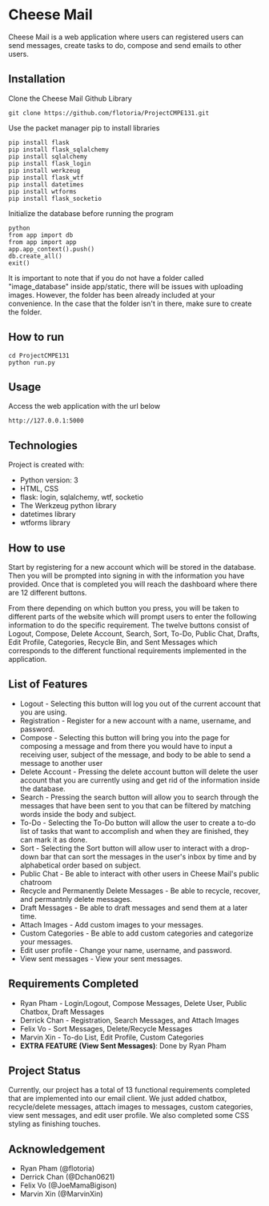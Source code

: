 # Cheese Mail
Cheese Mail is a web application where users can registered users can send messages, create tasks to do, compose and send emails to other users. 

## Installation
Clone the Cheese Mail Github Library
```
git clone https://github.com/flotoria/ProjectCMPE131.git
```

Use the packet manager pip to install libraries
```
pip install flask
pip install flask_sqlalchemy
pip install sqlalchemy
pip install flask_login
pip install werkzeug
pip install flask_wtf
pip install datetimes
pip install wtforms
pip install flask_socketio
```

Initialize the database before running the program
``` 
python
from app import db
from app import app
app.app_context().push()
db.create_all()
exit()
``` 

It is important to note that if you do not have a folder called "image_database" inside app/static, there will be issues with uploading images. However, the folder
has been already included at your convenience. In the case that the folder isn't in there, make sure to create the folder.

## How to run
```
cd ProjectCMPE131
python run.py
```

## Usage
Access the web application with the url below
```
http://127.0.0.1:5000
```
## Technologies
Project is created with:
- Python version: 3
- HTML, CSS
- flask: login, sqlalchemy, wtf, socketio
- The Werkzeug python library
- datetimes library
- wtforms library

## How to use
Start by registering for a new account which will be stored in the database. Then you will be prompted into signing in with the information you have provided. Once that is completed you will reach the dashboard where there are 12 different buttons.


From there depending on which button you press, you will be taken to different parts of the website which will prompt users to enter the following information to do the specific requirement. The twelve buttons consist of Logout, Compose, Delete Account, Search, Sort, To-Do, Public Chat, Drafts, Edit Profile, Categories, Recycle Bin, and Sent Messages which corresponds to the different functional requirements implemented in the application.

## List of Features
- Logout - Selecting this button will log you out of the current account that you are using.
- Registration - Register for a new account with a name, username, and password.
- Compose - Selecting this button will bring you into the page for composing a message and from there you would have to input a receiving user, subject of the message, and body to be able to send a message to another user
- Delete Account - Pressing the delete account button will delete the user account that you are currently using and get rid of the information inside the database. 
- Search - Pressing the search button will allow you to search through the messages that have been sent to you that can be filtered by matching words inside the body and subject. 
- To-Do - Selecting the To-Do button will allow the user to create a to-do list of tasks that want to accomplish and when they are finished, they can mark it as done.
- Sort - Selecting the Sort button will allow user to interact with a drop-down bar that can sort the messages in the user's inbox by time and by alphabetical order based on subject. 
- Public Chat - Be able to interact with other users in Cheese Mail's public chatroom
- Recycle and Permanently Delete Messages - Be able to recycle, recover, and permantnly delete messages.
- Draft Messages - Be able to draft messages and send them at a later time.
- Attach Images - Add custom images to your messages.
- Custom Categories - Be able to add custom categories and categorize your messages.
- Edit user profile - Change your name, username, and password.
- View sent messages - View your sent messages.

## Requirements Completed 
- Ryan Pham - Login/Logout, Compose Messages, Delete User, Public Chatbox, Draft Messages
- Derrick Chan - Registration, Search Messages, and Attach Images
- Felix Vo - Sort Messages, Delete/Recycle Messages
- Marvin Xin - To-do List, Edit Profile, Custom Categories
- **EXTRA FEATURE (View Sent Messages)**: Done by Ryan Pham

## Project Status
Currently, our project has a total of 13 functional requirements completed that are implemented into our email client. We just added chatbox, recycle/delete messages, attach images to messages, custom categories, view sent messages, and edit user profile. We also completed some CSS styling as finishing touches.

## Acknowledgement
- Ryan Pham (@flotoria)
- Derrick Chan (@Dchan0621)
- Felix Vo (@JoeMamaBigison)
- Marvin Xin (@MarvinXin)

